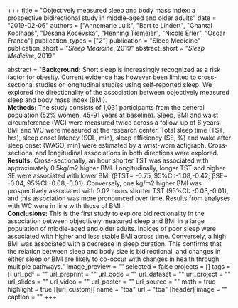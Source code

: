+++
title = "Objectively measured sleep and body mass index: a prospective bidirectional study in middle-aged and older adults"
date = "2019-02-06"
authors = ["Annemarie Luik", "Bart te Lindert", "Chantal Koolhaas", 
"Desana Kocevska", "Henning Tiemeier", "Nicole Erler", "Oscar Franco"]
publication_types = ["2"]
publication = "Sleep Medicine"
publication_short = "*Sleep Medicine*, 2019"
abstract_short = "*Sleep Medicine*, 2019"

abstract = "**Background:** Short sleep is increasingly recognized as a risk factor for obesity. Current evidence has however been limited to cross-sectional studies or longitudinal studies using self-reported sleep. We explored the directionality of the association between objectively measured sleep and body mass index (BMI).<br>**Methods:** The study consists of 1,031 participants from the general population (52% women, 45-91 years at baseline). Sleep, BMI and waist circumference (WC) were measured twice across a follow-up of 6 years. BMI and WC were measured at the research center. Total sleep time (TST, hrs), sleep onset latency (SOL, min), sleep efficiency (SE, %) and wake after sleep onset (WASO, min) were estimated by a wrist-worn actigraph. Cross-sectional and longitudinal associations in both directions were explored.<br>**Results:**  Cross-sectionally, an hour shorter TST was associated with approximately 0.5kg/m2 higher BMI. Longitudinally, longer TST and higher SE were associated with lower BMI (βTST= -0.75, 95%CI:-1.08,-0.42; βSE= -0.04, 95%CI:-0.08,-0.01). Conversely, one kg/m2 higher BMI was prospectively associated with 0.02 hours shorter TST (95%CI: -0.03,-0.01), and this association was more pronounced over time. Results from analyses with WC were in line with those of BMI.<br>**Conclusions:** This is the first study to explore bidirectionality in the association between objectively measured sleep and BMI in a large population of middle-aged and older adults. Indices of poor sleep were associated with higher and less stable BMI across time. Conversely, a high BMI was associated with a decrease in sleep duration. This confirms that the relation between sleep and body size is bidirectional, and changes in either sleep or BMI are likely to co-occur with changes in health through multiple pathways."
image_preview = ""
selected = false
projects = []
tags = []
url_pdf = ""
url_preprint = ""
url_code = ""
url_dataset = ""
url_project = ""
url_slides = ""
url_video = ""
url_poster = ""
url_source = ""
math = true
highlight = true
[[url_custom]]
    name = "tba"
    url = "tba"
[header]
image = ""
caption = ""
+++
